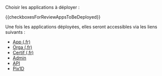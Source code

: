 Choisir les applications à déployer :

{{checkboxesForReviewAppsToBeDeployed}}

Une fois les applications déployées, elles seront accessibles via les liens suivants :
  * [App (.fr)](https://app-pr{{pullRequestId}}review.pix4.pix.digital)
  * [Orga (.fr)](https://orga-pr{{pullRequestId}}review.pix4.pix.digital)
  * [Certif (.fr)](https://certif-pr{{pullRequestId}}review.pix4.pix.digital)
  * [Admin](https://admin-pr{{pullRequestId}}review.pix4.pix.digital)
  * [API](https://api-pr{{pullRequestId}}review.pix4.pix.digital/api/)
  * [Pix1D](https://pix1d-pr{{pullRequestId}}review.pix4.pix.digital)
